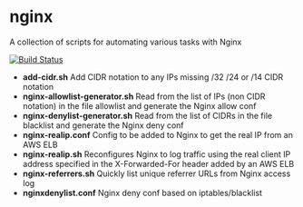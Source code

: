 nginx
=====

A collection of scripts for automating various tasks with Nginx

[![Build Status](https://travis-ci.org/swoodford/nginx.svg?branch=master)](https://travis-ci.org/swoodford/nginx)

- **add-cidr.sh** Add CIDR notation to any IPs missing /32 /24 or /14 CIDR notation
- **nginx-allowlist-generator.sh** Read from the list of IPs (non CIDR notation) in the file allowlist and generate the Nginx allow conf
- **nginx-denylist-generator.sh** Read from the list of CIDRs in the file blacklist and generate the Nginx deny conf
- **nginx-realip.conf** Config to be added to Nginx to get the real IP from an AWS ELB
- **nginx-realip.sh** Reconfigures Nginx to log traffic using the real client IP address specified in the X-Forwarded-For header added by an AWS ELB
- **nginx-referrers.sh** Quickly list unique referrer URLs from Nginx access log
- **nginxdenylist.conf** Nginx deny conf based on iptables/blacklist